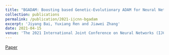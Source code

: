 ```yaml
---
title: "BGADAM: Boosting based Genetic-Evolutionary ADAM for Neural Network Optimization"
collection: publications
permalink: /publication/2021-ijcnn-bgadam
excerpt: 'Jiyang Bai, Yuxiang Ren and Jiawei Zhang'
date: 2021-04-15
venue: 'The 2021 International Joint Conference on Neural Networks (IJCNN '21), Virtual Event, July 18-22'
---
```

[Paper](http://yuxiangren.github.io/files/bgadam2021.pdf)




